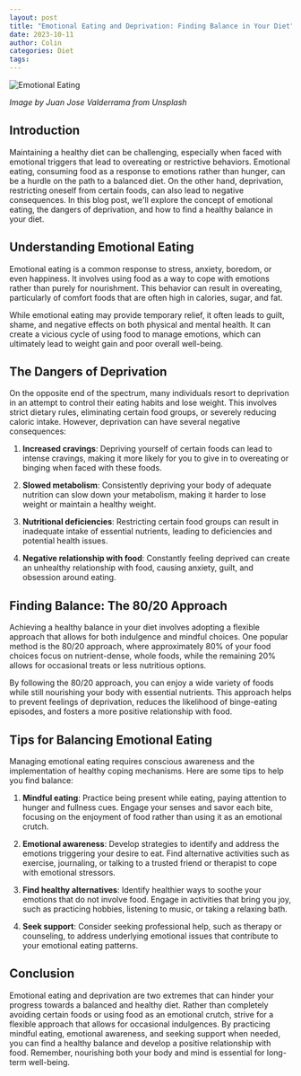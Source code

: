 ```yaml
---
layout: post
title: "Emotional Eating and Deprivation: Finding Balance in Your Diet"
date: 2023-10-11
author: Colin
categories: Diet
tags: 
---
```


![Emotional Eating](https://source.unsplash.com/1600x900/?food)

*Image by Juan Jose Valderrama from Unsplash*

## Introduction

Maintaining a healthy diet can be challenging, especially when faced with emotional triggers that lead to overeating or restrictive behaviors. Emotional eating, consuming food as a response to emotions rather than hunger, can be a hurdle on the path to a balanced diet. On the other hand, deprivation, restricting oneself from certain foods, can also lead to negative consequences. In this blog post, we'll explore the concept of emotional eating, the dangers of deprivation, and how to find a healthy balance in your diet.

## Understanding Emotional Eating

Emotional eating is a common response to stress, anxiety, boredom, or even happiness. It involves using food as a way to cope with emotions rather than purely for nourishment. This behavior can result in overeating, particularly of comfort foods that are often high in calories, sugar, and fat. 

While emotional eating may provide temporary relief, it often leads to guilt, shame, and negative effects on both physical and mental health. It can create a vicious cycle of using food to manage emotions, which can ultimately lead to weight gain and poor overall well-being.

## The Dangers of Deprivation

On the opposite end of the spectrum, many individuals resort to deprivation in an attempt to control their eating habits and lose weight. This involves strict dietary rules, eliminating certain food groups, or severely reducing caloric intake. However, deprivation can have several negative consequences:

1. **Increased cravings**: Depriving yourself of certain foods can lead to intense cravings, making it more likely for you to give in to overeating or binging when faced with these foods.

2. **Slowed metabolism**: Consistently depriving your body of adequate nutrition can slow down your metabolism, making it harder to lose weight or maintain a healthy weight.

3. **Nutritional deficiencies**: Restricting certain food groups can result in inadequate intake of essential nutrients, leading to deficiencies and potential health issues.

4. **Negative relationship with food**: Constantly feeling deprived can create an unhealthy relationship with food, causing anxiety, guilt, and obsession around eating.

## Finding Balance: The 80/20 Approach

Achieving a healthy balance in your diet involves adopting a flexible approach that allows for both indulgence and mindful choices. One popular method is the 80/20 approach, where approximately 80% of your food choices focus on nutrient-dense, whole foods, while the remaining 20% allows for occasional treats or less nutritious options.

By following the 80/20 approach, you can enjoy a wide variety of foods while still nourishing your body with essential nutrients. This approach helps to prevent feelings of deprivation, reduces the likelihood of binge-eating episodes, and fosters a more positive relationship with food.

## Tips for Balancing Emotional Eating

Managing emotional eating requires conscious awareness and the implementation of healthy coping mechanisms. Here are some tips to help you find balance:

1. **Mindful eating**: Practice being present while eating, paying attention to hunger and fullness cues. Engage your senses and savor each bite, focusing on the enjoyment of food rather than using it as an emotional crutch.

2. **Emotional awareness**: Develop strategies to identify and address the emotions triggering your desire to eat. Find alternative activities such as exercise, journaling, or talking to a trusted friend or therapist to cope with emotional stressors.

3. **Find healthy alternatives**: Identify healthier ways to soothe your emotions that do not involve food. Engage in activities that bring you joy, such as practicing hobbies, listening to music, or taking a relaxing bath.

4. **Seek support**: Consider seeking professional help, such as therapy or counseling, to address underlying emotional issues that contribute to your emotional eating patterns.

## Conclusion

Emotional eating and deprivation are two extremes that can hinder your progress towards a balanced and healthy diet. Rather than completely avoiding certain foods or using food as an emotional crutch, strive for a flexible approach that allows for occasional indulgences. By practicing mindful eating, emotional awareness, and seeking support when needed, you can find a healthy balance and develop a positive relationship with food. Remember, nourishing both your body and mind is essential for long-term well-being.